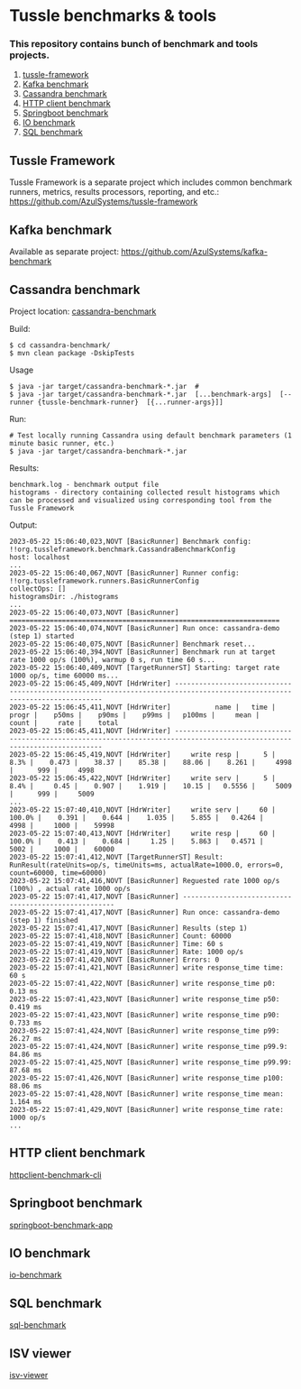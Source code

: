 # Tussle benchmarks & tools

### This repository contains bunch of benchmark and tools projects.
1. [tussle-framework](#tussle-framework)
2. [Kafka benchmark](#kafka)
3. [Cassandra benchmark](#cassandra)
4. [HTTP client benchmark](#http)
5. [Springboot benchmark](#springboot)
6. [IO benchmark](#io)
7. [SQL benchmark](#sql)

## Tussle Framework <a name="tussle-framework"/>

Tussle Framework is a separate project which includes common benchmark runners, metrics, results processors, reporting, and etc.:
https://github.com/AzulSystems/tussle-framework

## Kafka benchmark <a name="kafka"/>

Available as separate project:
https://github.com/AzulSystems/kafka-benchmark

## Cassandra benchmark <a name="cassandra"/>

Project location: [cassandra-benchmark](cassandra-benchmark)

Build:
```
$ cd cassandra-benchmark/
$ mvn clean package -DskipTests
```
Usage
```
$ java -jar target/cassandra-benchmark-*.jar  # 
$ java -jar target/cassandra-benchmark-*.jar  [...benchmark-args]  [--runner {tussle-benchmark-runner}  [{...runner-args}]]
```
Run:
```
# Test locally running Cassandra using default benchmark parameters (1 minute basic runner, etc.)
$ java -jar target/cassandra-benchmark-*.jar 

```
Results:
```
benchmark.log - benchmark output file
histograms - directory containing collected result histograms which can be processed and visualized using corresponding tool from the Tussle Framework
```
Output:
```
2023-05-22 15:06:40,023,NOVT [BasicRunner] Benchmark config: !!org.tussleframework.benchmark.CassandraBenchmarkConfig
host: localhost
...
2023-05-22 15:06:40,067,NOVT [BasicRunner] Runner config: !!org.tussleframework.runners.BasicRunnerConfig
collectOps: []
histogramsDir: ./histograms
...
2023-05-22 15:06:40,073,NOVT [BasicRunner] =================================================================== 
2023-05-22 15:06:40,074,NOVT [BasicRunner] Run once: cassandra-demo (step 1) started 
2023-05-22 15:06:40,075,NOVT [BasicRunner] Benchmark reset... 
2023-05-22 15:06:40,394,NOVT [BasicRunner] Benchmark run at target rate 1000 op/s (100%), warmup 0 s, run time 60 s... 
2023-05-22 15:06:40,409,NOVT [TargetRunnerST] Starting: target rate 1000 op/s, time 60000 ms... 
2023-05-22 15:06:45,409,NOVT [HdrWriter] -------------------------------------------------------------------------------------------------------------------------- 
2023-05-22 15:06:45,411,NOVT [HdrWriter]           name |   time |  progr |    p50ms |    p90ms |    p99ms |   p100ms |     mean |    count |     rate |    total 
2023-05-22 15:06:45,411,NOVT [HdrWriter] -------------------------------------------------------------------------------------------------------------------------- 
2023-05-22 15:06:45,419,NOVT [HdrWriter]     write resp |      5 |   8.3% |    0.473 |    38.37 |    85.38 |    88.06 |    8.261 |     4998 |      999 |     4998 
2023-05-22 15:06:45,422,NOVT [HdrWriter]     write serv |      5 |   8.4% |     0.45 |    0.907 |    1.919 |    10.15 |   0.5556 |     5009 |      999 |     5009 
...
2023-05-22 15:07:40,410,NOVT [HdrWriter]     write serv |     60 | 100.0% |    0.391 |    0.644 |    1.035 |    5.855 |   0.4264 |     4998 |     1000 |    59998 
2023-05-22 15:07:40,413,NOVT [HdrWriter]     write resp |     60 | 100.0% |    0.413 |    0.684 |     1.25 |    5.863 |   0.4571 |     5002 |     1000 |    60000 
2023-05-22 15:07:41,412,NOVT [TargetRunnerST] Result: RunResult(rateUnits=op/s, timeUnits=ms, actualRate=1000.0, errors=0, count=60000, time=60000) 
2023-05-22 15:07:41,416,NOVT [BasicRunner] Reguested rate 1000 op/s (100%) , actual rate 1000 op/s 
2023-05-22 15:07:41,417,NOVT [BasicRunner] ----------------------------------------------------- 
2023-05-22 15:07:41,417,NOVT [BasicRunner] Run once: cassandra-demo (step 1) finished 
2023-05-22 15:07:41,417,NOVT [BasicRunner] Results (step 1) 
2023-05-22 15:07:41,418,NOVT [BasicRunner] Count: 60000 
2023-05-22 15:07:41,419,NOVT [BasicRunner] Time: 60 s 
2023-05-22 15:07:41,419,NOVT [BasicRunner] Rate: 1000 op/s 
2023-05-22 15:07:41,420,NOVT [BasicRunner] Errors: 0 
2023-05-22 15:07:41,421,NOVT [BasicRunner] write response_time time: 60 s 
2023-05-22 15:07:41,422,NOVT [BasicRunner] write response_time p0: 0.13 ms 
2023-05-22 15:07:41,423,NOVT [BasicRunner] write response_time p50: 0.419 ms 
2023-05-22 15:07:41,423,NOVT [BasicRunner] write response_time p90: 0.733 ms 
2023-05-22 15:07:41,424,NOVT [BasicRunner] write response_time p99: 26.27 ms 
2023-05-22 15:07:41,424,NOVT [BasicRunner] write response_time p99.9: 84.86 ms 
2023-05-22 15:07:41,425,NOVT [BasicRunner] write response_time p99.99: 87.68 ms 
2023-05-22 15:07:41,426,NOVT [BasicRunner] write response_time p100: 88.06 ms 
2023-05-22 15:07:41,428,NOVT [BasicRunner] write response_time mean: 1.164 ms 
2023-05-22 15:07:41,429,NOVT [BasicRunner] write response_time rate: 1000 op/s 
...
```

## HTTP client benchmark <a name="http"/>

[httpclient-benchmark-cli](httpclient-benchmark-cli)

## Springboot benchmark <a name="springboot"/>

[springboot-benchmark-app](springboot-benchmark-app)

## IO benchmark <a name="io"/>

[io-benchmark](io-benchmark)

## SQL benchmark <a name="sql"/>

[sql-benchmark](sql-benchmark)

## ISV viewer<a name="isv-viewer"/>

[isv-viewer](isv-viewer)
